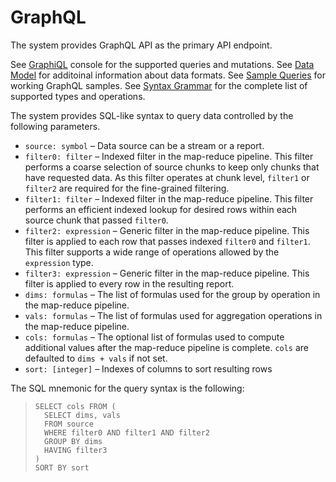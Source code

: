 # GraphQL

The system provides GraphQL API as the primary API endpoint.

See [GraphiQL](/graphiql) console for the supported queries and mutations.
See [Data Model](../datamodel/) for additoinal information about data formats.
See [Sample Queries](samples/) for working GraphQL samples.
See [Syntax Grammar](../grammar/) for the complete list of supported types and operations.

The system provides SQL-like syntax to query data controlled by the following parameters.

* `source: symbol` – Data source can be a stream or a report.
* `filter0: filter` – Indexed filter in the map-reduce pipeline.
  This filter performs a coarse selection of source chunks to keep only chunks that have requested data.
  As this filter operates at chunk level, `filter1` or `filter2` are required for the fine-grained filtering.
* `filter1: filter` – Indexed filter in the map-reduce pipeline.
  This filter performs an efficient indexed lookup for desired rows within each source chunk that passed `filter0`.
* `filter2: expression` – Generic filter in the map-reduce pipeline.
  This filter is applied to each row that passes indexed `filter0` and `filter1`.
  This filter supports a wide range of operations allowed by the `expression` type.
* `filter3: expression` – Generic filter in the map-reduce pipeline.
  This filter is applied to every row in the resulting report.
* `dims: formulas` – The list of formulas used for the group by operation in the map-reduce pipeline.
* `vals: formulas` – The list of formulas used for aggregation operations in the map-reduce pipeline.
* `cols: formulas` – The optional list of formulas used to compute additional values after the map-reduce pipeline is complete. `cols` are defaulted to `dims + vals` if not set.
* `sort: [integer]` – Indexes of columns to sort resulting rows

The SQL mnemonic for the query syntax is the following:

> ```
> SELECT cols FROM (
>   SELECT dims, vals
>   FROM source
>   WHERE filter0 AND filter1 AND filter2
>   GROUP BY dims
>   HAVING filter3
> )
> SORT BY sort
> ```

<style>
.my-dark-theme .my-content {
    color: var(--light)
}
.my-dark-theme .my-content h1,
.my-dark-theme .my-content h2,
.my-dark-theme .my-content h3,
.my-dark-theme .my-content h4,
.my-dark-theme .my-content h5 {
    color: white;
}
.my-content b,i,em {
    color: rgb(88,167,202);
}
code { white-space: pre; }
</style>
